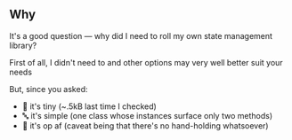 ## Why

It's a good question — why did I need to roll my own state management library?

First of all, I didn't need to and other options may very well better suit your needs

But, since you asked:
- :hatching_chick: it's tiny (~.5kB last time I checked) 
- :abc: it's simple (one class whose instances surface only two methods)
- :rocket: it's op af (caveat being that there's no hand-holding whatsoever)
